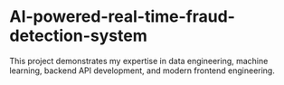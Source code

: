 # AI-powered-real-time-fraud-detection-system
This project demonstrates my expertise in data engineering, machine learning, backend API development, and modern frontend engineering.
